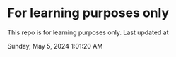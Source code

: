 # For learning purposes only
This repo is for learning purposes only.
Last updated at

Sunday, May 5, 2024 1:01:20 AM

